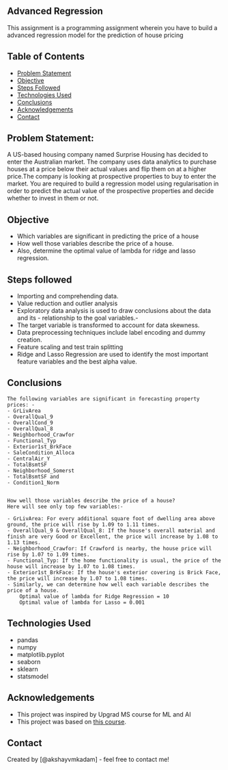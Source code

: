 ## Advanced Regression
This assignment is a programming assignment wherein you have to build a advanced regression model for the prediction of house pricing

## Table of Contents
* [Problem Statement](#problem-statement)
* [Objective](#objective)
* [Steps Followed](#steps-followed)
* [Technologies Used](#technologies-used)
* [Conclusions](#conclusions)
* [Acknowledgements](#acknowledgements)
* [Contact](#contact)

## Problem Statement:
A US-based housing company named Surprise Housing has decided to enter the Australian market. The company uses data analytics to purchase houses at a price below their actual values and flip them on at a higher price.The company is looking at prospective properties to buy to enter the market. You are required to build a regression model using regularisation in order to predict the actual value of the prospective properties and decide whether to invest in them or not.

## Objective
- Which variables are significant in predicting the price of a house
- How well those variables describe the price of a house.
- Also, determine the optimal value of lambda for ridge and lasso regression.

## Steps followed
- Importing and comprehending data.
- Value reduction and outlier analysis
- Exploratory data analysis is used to draw conclusions about the data and its -   relationship to the goal variables.-
- The target variable is transformed to account for data skewness.
- Data preprocessing techniques include label encoding and dummy creation.
- Feature scaling and test train splitting
- Ridge and Lasso Regression are used to identify the most important feature variables and the best alpha value.

## Conclusions
    The following variables are significant in forecasting property prices: -
    - GrLivArea
    - OverallQual_9
    - OverallCond_9
    - OverallQual_8
    - Neighborhood_Crawfor
    - Functional_Typ
    - Exterior1st_BrkFace
    - SaleCondition_Alloca
    - CentralAir_Y
    - TotalBsmtSF
    - Neighborhood_Somerst
    - TotalBsmtSF and
    - Condition1_Norm


    How well those variables describe the price of a house?
    Here will see only top few variables:-

    - GrLivArea: For every additional square foot of dwelling area above ground, the price will rise by 1.09 to 1.11 times.
    - OverallQual_9 & OverallQual_8: If the house's overall material and finish are very Good or Excellent, the price will increase by 1.08 to 1.13 times.
    - Neighborhood_Crawfor: If Crawford is nearby, the house price will rise by 1.07 to 1.09 times.
    - Functional_Typ: If the home functionality is usual, the price of the house will increase by 1.07 to 1.08 times.
    - Exterior1st_BrkFace: If the house's exterior covering is Brick Face, the price will increase by 1.07 to 1.08 times.
    - Similarly, we can determine how well each variable describes the price of a house.
        Optimal value of lambda for Ridge Regression = 10
        Optimal value of lambda for Lasso = 0.001

## Technologies Used
- pandas
- numpy
- matplotlib.pyplot
- seaborn
- sklearn
- statsmodel

## Acknowledgements
- This project was inspired by Upgrad MS course for ML and AI
- This project was based on [this course](https://www.upgrad.com/masters-in-ml-ai-ljmu/).


## Contact
Created by [@akshayvmkadam] - feel free to contact me!